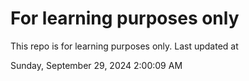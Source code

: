 # For learning purposes only
This repo is for learning purposes only.
Last updated at

Sunday, September 29, 2024 2:00:09 AM

